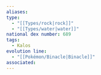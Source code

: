 ```yaml
---
aliases: 
type:
  - "[[Types/rock|rock]]"
  - "[[Types/water|water]]"
national dex number: 689
tags:
  - Kalos
evolution line:
  - "[[Pokémon/Binacle|Binacle]]"
associated: 
---
```

